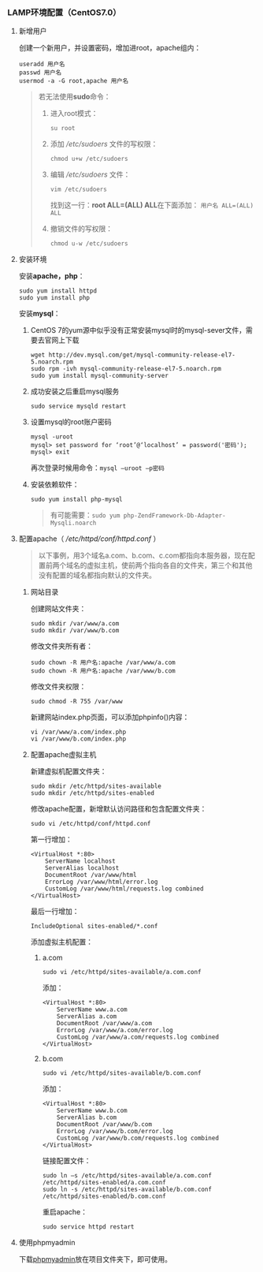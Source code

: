 ### LAMP环境配置（CentOS7.0）

1. 新增用户

	创建一个新用户，并设置密码，增加进root，apache组内：

	```shell
	useradd 用户名
	passwd 用户名
	usermod -a -G root,apache 用户名
	```
	
	>若无法使用**sudo**命令：
	>
	>1. 进入root模式：
	>
	>	 `su root`
	>2. 添加 */etc/sudoers* 文件的写权限：
	>
	>    `chmod u+w /etc/sudoers`
	>3. 编辑 */etc/sudoers* 文件：
	>
	>    `vim /etc/sudoers`
	>
	>    找到这一行：**root ALL=(ALL) ALL**在下面添加：
	>    `用户名 ALL=(ALL) ALL`
	>4. 撤销文件的写权限：
	>
	>    `chmod u-w /etc/sudoers`
2. 安装环境

	安装**apache，php**：

	```shell
	sudo yum install httpd
	sudo yum install php
	```
	
	安装**mysql**：

	1. CentOS 7的yum源中似乎没有正常安装mysql时的mysql-sever文件，需要去官网上下载

		```shell
		wget http://dev.mysql.com/get/mysql-community-release-el7-5.noarch.rpm
		sudo rpm -ivh mysql-community-release-el7-5.noarch.rpm
		sudo yum install mysql-community-server
		```
	2. 成功安装之后重启mysql服务

	    ```shell
	    sudo service mysqld restart
	    ```
	3. 设置mysql的root账户密码

        ```shell
        mysql -uroot
        mysql> set password for ‘root’@‘localhost’ = password('密码');
        mysql> exit
        ```

		再次登录时候用命令：`mysql –uroot –p密码`
	4. 安装依赖软件：

        ```shell
        sudo yum install php-mysql
        ```

		>有可能需要：`sudo yum php-ZendFramework-Db-Adapter-Mysqli.noarch`
3. 配置apache（ */etc/httpd/conf/httpd.conf* ）

	>以下事例，用3个域名a.com、b.com、c.com都指向本服务器，现在配置前两个域名的虚拟主机，使前两个指向各自的文件夹，第三个和其他没有配置的域名都指向默认的文件夹。

	1. 网站目录

		创建网站文件夹：

        ```shell
        sudo mkdir /var/www/a.com
        sudo mkdir /var/www/b.com
        ```

		修改文件夹所有者：

        ```shell
        sudo chown -R 用户名:apache /var/www/a.com
        sudo chown -R 用户名:apache /var/www/b.com
        ```

		修改文件夹权限：

        ```shell
        sudo chmod -R 755 /var/www
        ```

		新建网站index.php页面，可以添加phpinfo()内容：

		```shell
        vi /var/www/a.com/index.php
        vi /var/www/b.com/index.php
        ```
	2. 配置apache虚拟主机

		新建虚拟机配置文件夹：

		```shell
        sudo mkdir /etc/httpd/sites-available
        sudo mkdir /etc/httpd/sites-enabled
        ```

		修改apache配置，新增默认访问路径和包含配置文件夹：

		```shell
        sudo vi /etc/httpd/conf/httpd.conf
        ```

		第一行增加：

		```text
		<VirtualHost *:80>
			ServerName localhost
			ServerAlias localhost
			DocumentRoot /var/www/html
			ErrorLog /var/www/html/error.log
			CustomLog /var/www/html/requests.log combined
		</VirtualHost>
		```

		最后一行增加：

		```shell
        IncludeOptional sites-enabled/*.conf
        ```

		添加虚拟主机配置：

		1. a.com

            ```shell
            sudo vi /etc/httpd/sites-available/a.com.conf
            ```

            添加：

            ```text
            <VirtualHost *:80>
                ServerName www.a.com
                ServerAlias a.com
                DocumentRoot /var/www/a.com
                ErrorLog /var/www/a.com/error.log
                CustomLog /var/www/a.com/requests.log combined
            </VirtualHost>
            ```
		2. b.com

		    ```shell
            sudo vi /etc/httpd/sites-available/b.com.conf
            ```

            添加：

            ```text
            <VirtualHost *:80>
                ServerName www.b.com
                ServerAlias b.com
                DocumentRoot /var/www/b.com
                ErrorLog /var/www/b.com/error.log
                CustomLog /var/www/b.com/requests.log combined
            </VirtualHost>
            ```

            链接配置文件：

            ```shell
            sudo ln –s /etc/httpd/sites-available/a.com.conf /etc/httpd/sites-enabled/a.com.conf
            sudo ln -s /etc/httpd/sites-available/b.com.conf /etc/httpd/sites-enabled/b.com.conf
            ```

            重启apache：

            ```shell
            sudo service httpd restart
            ```
4. 使用phpmyadmin

    下载[phpmyadmin](http://www.phpmyadmin.net)放在项目文件夹下，即可使用。
